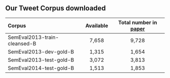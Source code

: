 Our Tweet Corpus downloaded
------------------------------
|   Corpus   |   Available   |   Total number in [paper][1]   |
| :-- | :-----: | :----------: |
|SemEval2013-train-cleansed-B|7,658|9,728
|SemEval2013-dev-gold-B|1,315|1,654
|SemEval2013-test-gold-B|3,072|3,813|
|SemEval2014-test-gold-B|1,513|1,853|

[1]: http://www.anthology.aclweb.org/S/S15/S15-2078.pdf